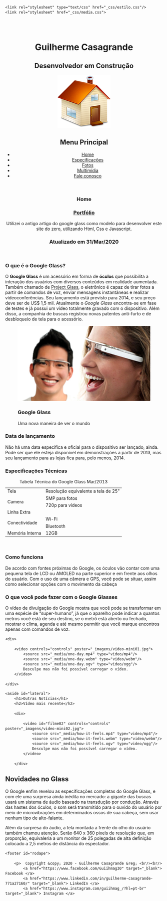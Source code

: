 <!DOCTYPE html>

<html lang="pt-br">

<head>
    <meta charset="utf-8"/>
    <title>Guilherme Casagrande</title>

    <link rel="stylesheet" type="text/css" href="_css/estilo.css"/>
    <link rel="stylesheet" href="_css/media.css">

</head>
<script language="JavaScript" src="_javascript/funcoes.js">
</script>

<body>

<div id="interface">

<header id="cabecalho">

<hgroup>

<br/><br/>
<h1>Guilherme Casagrande</h1>
<h2> Desenvolvedor em Construção</h2>
</hgroup>

<img id="icone" src="_imagens/home.png"/>

<nav id="menu">
    <h2>Menu Principal</h2>
<ul>
    <li onmouseover="mudaFoto('_imagens/home.png')" onmouseout="mudaFoto('_imagens/home.png')"><a href="index.html">Home</a></li>
    <li onmouseover="mudaFoto('_imagens/especificacoes.png')" onmouseout="mudaFoto('_imagens/home.png')"><a href="specs.html">Especificações</a></li>
    <li onmouseover="mudaFoto('_imagens/fotos.png')" onmouseout="mudaFoto('_imagens/home.png')"><a href="fotos.html">Fotos</a></li>
    <li onmouseover="mudaFoto('_imagens/multimidia.png')" onmouseout="mudaFoto('_imagens/home.png')"><a href="multimidia.html">Multimídia</a></li>
    <li onmouseover="mudaFoto('_imagens/contato.png')" onmouseout="mudaFoto('_imagens/home.png')"><a href="fale-conosco.html">Fale conosco</a></li>
</ul>

</nav>

</header>

<section id="corpo">
<article id="noticiaprincipal">
    <header id="cabecalho-artigo">
<hgroup>
    <h3>Home</h3>
    <h1><a href="https://guilhermemag.github.io/" target="_blank"> Portfólio </a></h1> 
    <p>
        Utilizei o antigo artigo do google glass como modelo para desenvolver este site do zero, utilizando Html, Css e Javascript.
    </p>
    <h3 class="direita"> Atualizado em 31/Mar/2020</h3>
</hgroup>
    </header>

<h3>O que é o Google Glass?</h3>
<p>O <b>Google Glass</b> é um acessório em forma de <span style="font-weight: bolder;"> óculos</span> que possibilita a interação dos usuários com diversos conteúdos em realidade aumentada. Também chamado de <a href="https://www.google.com/glass/" target="_blank">Project Glass</a>, o eletrônico é capaz de tirar fotos a partir de comandos de voz, enviar mensagens instantâneas e realizar vídeo&shy;conferências. Seu lançamento está previsto para 2014, e seu preço deve ser de US$ 1,5 mil. Atualmente o <em>Google Glass</em> encontra-se em fase de testes e já possui um vídeo totalmente gravado com o dispositivo. Além disso, a companhia de buscas registrou novas patentes anti-furto e de desbloqueio de tela para o acessório.</p>


<figure class="foto-legenda">
<img src="_imagens/glass-quadro-homem-mulher.jpg"/>
    <figcaption>
        <h3>Google Glass</h3>
        <p>Uma nova maneira de ver o mundo</p>
    </figcaption>
</figure>

<h3>Data de lançamento</h3>
<p>Não há uma data específica e oficial para o dispositivo ser lançado, ainda. Pode ser que ele esteja disponível em demonstrações a partir de 2013, mas seu lançamento para as lojas fica para, pelo menos, 2014.</p>

<h3>Especificações Técnicas</h3>
<table id="tabelaspec">
<caption>Tabela Técnica do Google Glass Mar/2013</caption>
    <tr><td>Tela</td><td>Resolução equivalente a tela de 25"</td></tr>
    <tr><td rowspan="2">Camera</td><td>5MP para fotos </td></tr>
    <tr><td> 720p para vídeos</td></tr>
    <tr><td colspan="2">Linha Extra</td></tr>
    <tr><td rowspan="2">Conectividade</td><td>Wi-Fi</td></tr>
    <tr><td>Bluetooth</td></tr>
    <tr><td>Memória Interna</td><td>12GB</td></tr>
</table>


<br/>
<h3>Como funciona</h3>
<p>De acordo com fontes próximas do Google, os óculos vão contar com uma pequena tela de LCD ou AMOLED na parte superior e em frente aos olhos do usuário. Com o uso de uma câmera e GPS, você pode se situar, assim como selecionar opções com o movimento da cabeça</p>

<h3>O que você pode fazer com o Google Glasses</h3>
<p>O vídeo de divulgação do Google mostra que você pode se transformar em uma espécie de “super-<wbr/>humano”, já que o aparelho pode indicar a quantos metros você está de seu destino, se o metrô está aberto ou fechado, mostrar o clima, agenda e até mesmo permitir que você marque encontros apenas com comandos de voz.</p>

    <div>

        <video controls="controls" poster="_imagens/video-mini01.jpg">
            <source src="_media/one-day.mp4" type="video/mp4"/>
            <source src="_media/one-day.webm" type="video/webm"/>
            <source src="_media/one-day.ogv" type="video/ogg"/>
            Desculpe mas não foi possível carregar o vídeo.
        </video>

    </div>

</article>
</section>

    <aside id="lateral">
        <h1>Outras Notícias</h1>
        <h2>Vídeo mais recente</h2>

        <div>

            <video id="filme02" controls="controls" poster="_imagens/video-mini02.jpg">
                <source src="_media/how-it-feels.mp4" type="video/mp4"/>
                <source src="_media/how-it-feels.webm" type="video/webm"/>
                <source src="_media/how-it-feels.ogv" type="video/ogg"/>
                Desculpe mas não foi possível carregar o vídeo.
            </video>

        </div>
<h2>Novidades no Glass</h2>
<p>O Google enfim revelou as especificações completas do Google Glass, e com ele uma surpresa ainda inédita no mercado: a gigante das buscas usará um sistema de áudio baseado na transdução por condução. Através das hastes dos óculos, o som será transmitido para o ouvido do usuário por meio de microvibrações em determinados ossos de sua cabeça, sem usar nenhum tipo de alto-falante.</p>

<p>Além da surpresa do áudio, a tela montada a frente do olho do usuário também chamou atenção. Serão 640 x 360 pixels de resolução que, em proporção, equivaleria a um monitor de 25 polegadas de alta definição colocado a 2,5 metros de distância do espectador.</p>

</aside>

    <footer id="rodape">

        <p>  Copyright &copy; 2020 - Guilherme Casagrande &reg; <br/><br/>
            <a href="https://www.facebook.com/Guiihmag30" target="_blank"> Facebook </a>
            <a href="https://www.linkedin.com/in/guilherme-casagrande-771a27160/" target="_blank"> LinkedIn </a>
            <a href="https://www.instagram.com/guiihmag_/?hl=pt-br" target="_blank"> Instagram </a>
</p>
</footer>

</div>
</body>
</html>

